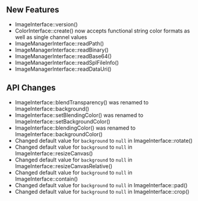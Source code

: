 ## New Features

- ImageInterface::version()
- ColorInterface::create() now accepts functional string color formats as well as single channel values
- ImageManagerInterface::readPath()
- ImageManagerInterface::readBinary()
- ImageManagerInterface::readBase64()
- ImageManagerInterface::readSplFileInfo()
- ImageManagerInterface::readDataUri()

## API Changes

- ImageInterface::blendTransparency() was renamed to ImageInterface::background()
- ImageInterface::setBlendingColor() was renamed to ImageInterface::setBackgroundColor()
- ImageInterface::blendingColor() was renamed to ImageInterface::backgroundColor()
- Changed default value for `background` to `null` in ImageInterface::rotate()
- Changed default value for `background` to `null` in ImageInterface::resizeCanvas()
- Changed default value for `background` to `null` in ImageInterface::resizeCanvasRelative()
- Changed default value for `background` to `null` in ImageInterface::contain()
- Changed default value for `background` to `null` in ImageInterface::pad()
- Changed default value for `background` to `null` in ImageInterface::crop()

